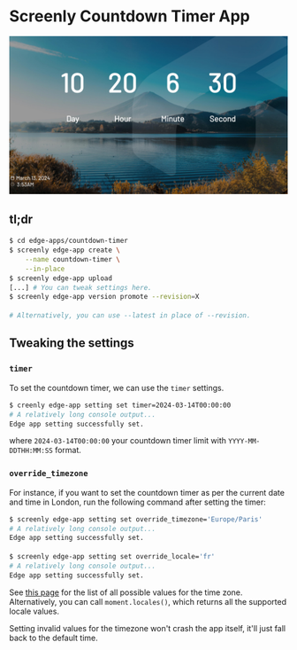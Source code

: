 # Screenly Countdown Timer App

![Countdown Timer Screen](./static/images/countdown_timer_screen.jpg)

## tl;dr

```bash
$ cd edge-apps/countdown-timer
$ screenly edge-app create \
    --name countdown-timer \
    --in-place
$ screenly edge-app upload
[...] # You can tweak settings here.
$ screenly edge-app version promote --revision=X

# Alternatively, you can use --latest in place of --revision.
```


## Tweaking the settings

### `timer`

To set the countdown timer, we can use the `timer` settings.

```bash
$ creenly edge-app setting set timer=2024-03-14T00:00:00
# A relatively long console output...
Edge app setting successfully set.
```
where `2024-03-14T00:00:00` your countdown timer limit with `YYYY-MM-DDTHH:MM:SS` format.

### `override_timezone`

For instance, if you want to set the countdown timer as per the current date and time in London,
run the following command after setting the timer:

```bash
$ screenly edge-app setting set override_timezone='Europe/Paris'
# A relatively long console output...
Edge app setting successfully set.

$ screenly edge-app setting set override_locale='fr'
# A relatively long console output...
Edge app setting successfully set.
```

See [this page](https://momentjs.com/) for the list of all possible values for the time zone.
Alternatively, you can call `moment.locales()`, which returns all the supported locale values.

Setting invalid values for the timezone won't crash the app itself, it'll just fall back to the default time.
